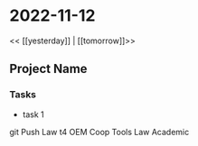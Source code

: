 # 2022-11-12
<< [[yesterday]] | [[tomorrow]]>>
## Project Name
### Tasks
- task 1

git Push
Law t4
OEM Coop Tools
Law Academic





